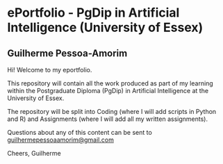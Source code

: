 # ePortfolio - PgDip in Artificial Intelligence (University of Essex)
## Guilherme Pessoa-Amorim

Hi! Welcome to my eportfolio. 

This repository will contain all the work produced as part of my learning within the Postgraduate Diploma (PgDip) in Artificial Intelligence at the University of Essex.

The repository will be split into Coding (where I will add scripts in Python and R) and Assignments (where I will add all my written assignments).

Questions about any of this content can be sent to guilhermepessoaamorim@gmail.com

Cheers,
Guilherme